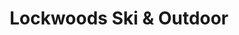 ---
title: "Lockwoods Ski & Outdoor"
url: /leamington-spa/lockwoods-ski-und-outdoor/
shop: Outdoor
---
